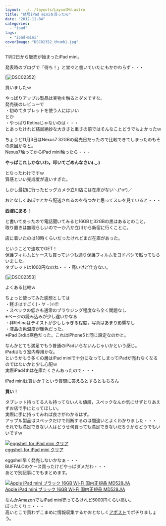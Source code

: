 ```yaml
---
layout: ../../layouts/LayoutMd.astro
title: "結局iPad miniを買ったｗ"
date: "2012-11-04"
categories: 
  - "ipad"
tags: 
  - "ipad-mini"
coverImage: "DSC02352_thumb1.jpg"
---
```


11月2日から販売が始まったiPad mini。

発表時のブログで「待ち！」と堂々と書いていたにもかかわらず・・・

[![DSC02352](/archive/images/DSC02352_thumb.jpg "DSC02352")]

買いましたｗ

やっぱりアップル製品は実物を触るとダメですな。  
発売後のレビューで  
・初めてタブレットを使う人にはいい  
とか  
・やっぱりRetinaじゃないのは・・・  
とあったけれど結局絶妙な大きさと重さの前ではそんなことどうでもよかったｗ

ちょうど11月3日はNexus7 32GBの発売日だったので比較できてしまったのもその原因かなと。  
Nexus7触ってからiPad mini触ったら・・・

**やっぱこれしかないわ。叩いてごめんなさい(.\_.)**

となったわけですｗ  
質感といい完成度が違いすぎた。

しかし最初に行ったビッグカメラ立川店には在庫がない＼(^o^)／

おとなしくあぽすとから配送されるのを待つかと思ってスレを見ていると・・・

**西淀にある！**

と書いてあったので電話聞いてみると16GBと32GBの黒はあるとのこと。  
取り置きは無理らしいので一か八か立川から新宿に行くことに。

店に着いたのは18時くらいだったけれどまだ在庫があった。

ということで速攻でGET！  
保護フィルムとケースも買っていつも通り保護フィルムをヨドバシで貼ってもらいました。  
タブレットは1000円なのね・・・高いけど仕方ない。

[![DSC02353](/archive/images/DSC02353_thumb.jpg "DSC02353")]

よくある比較ｗ

ちょっと使ってみた感想としては  
・軽さはすごく(・∀・)ｲｲ!!  
・スペックの低さも通常のブラウジング程度なら全く問題なし  
※ページの読み込みが少し遅いかなぁ  
・非Retinaはテキストが少ししゃぎる程度，写真はあまり影響なし  
・液晶の色温度が暖色だった。  
※iPad 3rdは寒色だった。これはiPhone5と同じ設定なのかと。

なんかとても満足でもう普通のiPadいらないんじゃいかという感じ。  
iPadはもう室内専用かな。  
というかもう多くの層はiPad miniで十分になってしまってiPadが売れなくなるのではないかと少し心配ｗ  
実際iPad4thは在庫たくさんあったので・・・

iPad miniは買いか？という質問に答えるとするともちろん

**買い！**

タブレット持ってる人も持ってない人も値段，スペックなんか気にせずとりあえずお店で手にとってほしい。  
実際に手に持ってみれば良さがわかるはず。  
アップル製品はスペックだけで判断するのは間違いとよくわかりました・・・  
それでも満足できない人はどうせ何買っても満足できないだろうからどうでもいいですｗ

[![eggshell for iPad mini クリア](/archive/images/31DmnwgInwL._SL160_.jpg)  
eggshell for iPad mini クリア  
](https://www.amazon.co.jp/exec/obidos/ASIN/B009VK6Z04/mizuka123-22/ref=nosim)

  
eggshell早く発売しないかなぁ・・・  
BUFFALOのケース買ったけどやっぱダメだわ・・・  
あとで別記事にでもまとめます。

[![Apple iPad mini ブラック 16GB Wi-Fi 国内正規品 MD528J/A](/archive/images/41g1st7wIVL._SL160_.jpg)  
Apple iPad mini ブラック 16GB Wi-Fi 国内正規品 MD528J/A  
](https://www.amazon.co.jp/exec/obidos/ASIN/B009X5UAP8/mizuka123-22/ref=nosim)

  

なんかAmazonでもiPad mini売ってるけれど5000円くらい高い。  
ぼったくりェ・・・  
高いとこで買わずこまめに情報収集するかおとなしく[アポスト](http://store.apple.com/jp)でポチりましょう。
